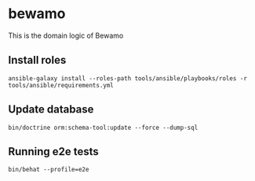 # bewamo

This is the domain logic of Bewamo

## Install roles
```
ansible-galaxy install --roles-path tools/ansible/playbooks/roles -r  tools/ansible/requirements.yml
```

## Update database
```
bin/doctrine orm:schema-tool:update --force --dump-sql
```

## Running e2e tests
```
bin/behat --profile=e2e
```
